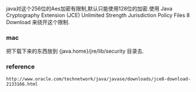 java对这个256位的Aes加密有限制,默认只能使用128位的加密.使用 Java Cryptography Extension (JCE) Unlimited Strength Jurisdiction Policy Files 8 Download
来绕开这个限制.

### mac
把下载下来的东西放到 {java.home}/jre/lib/security 目录去.

### reference
```
http://www.oracle.com/technetwork/java/javase/downloads/jce8-download-2133166.html
```

